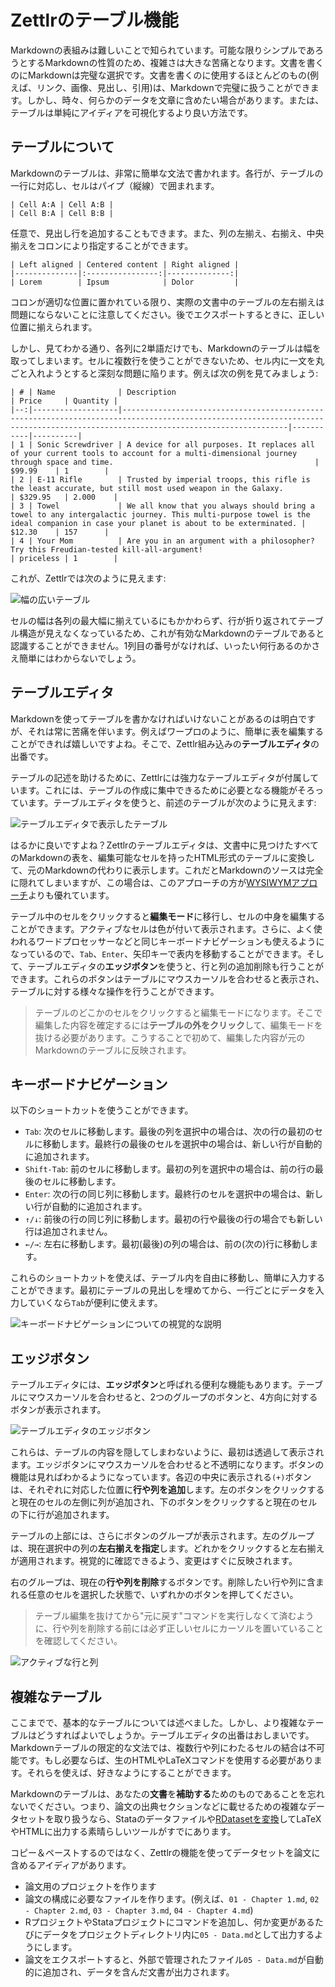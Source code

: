 # Zettlrのテーブル機能

Markdownの表組みは難しいことで知られています。可能な限りシンプルであろうとするMarkdownの性質のため、複雑さは大きな苦痛となります。文書を書くのにMarkdownは完璧な選択です。文書を書くのに使用するほとんどのもの(例えば、リンク、画像、見出し、引用)は、Markdownで完璧に扱うことができます。しかし、時々、何らかのデータを文章に含めたい場合があります。または、テーブルは単純にアイディアを可視化するより良い方法です。

## テーブルについて

Markdownのテーブルは、非常に簡単な文法で書かれます。各行が、テーブルの一行に対応し、セルはパイプ（縦線）で囲まれます。

```
| Cell A:A | Cell A:B |
| Cell B:A | Cell B:B |
```

任意で、見出し行を追加することもできます。また、列の左揃え、右揃え、中央揃えをコロンにより指定することができます。

```
| Left aligned | Centered content | Right aligned |
|--------------|:----------------:|--------------:|
| Lorem        | Ipsum            | Dolor         |
```

コロンが適切な位置に置かれている限り、実際の文書中のテーブルの左右揃えは問題にならないことに注意してください。後でエクスポートするときに、正しい位置に揃えられます。

しかし、見てわかる通り、各列に2単語だけでも、Markdownのテーブルは幅を取ってしまいます。セルに複数行を使うことができないため、セル内に一文を丸ごと入れようとすると深刻な問題に陥ります。例えば次の例を見てみましょう:

```
| # | Name              | Description                                                                                                                                                                     | Price     | Quantity |
|--:|-------------------|---------------------------------------------------------------------------------------------------------------------------------------------------------------------------------|-----------|----------|
| 1 | Sonic Screwdriver | A device for all purposes. It replaces all of your current tools to account for a multi-dimensional journey through space and time.                                             | $99.99    | 1        |
| 2 | E-11 Rifle        | Trusted by imperial troops, this rifle is the least accurate, but still most used weapon in the Galaxy.                                                                         | $329.95   | 2.000    |
| 3 | Towel             | We all know that you always should bring a towel to any intergalactic journey. This multi-purpose towel is the ideal companion in case your planet is about to be exterminated. | $12.30    | 157      |
| 4 | Your Mom          | Are you in an argument with a philosopher? Try this Freudian-tested kill-all-argument!                                                                                          | priceless | 1        |
```

これが、Zettlrでは次のように見えます:

![幅の広いテーブル](../img/long_markdown_table.png)


セルの幅は各列の最大幅に揃えているにもかかわらず、行が折り返されてテーブル構造が見えなくなっているため、これが有効なMarkdownのテーブルであると認識することができません。1列目の番号がなければ、いったい何行あるのかさえ簡単にはわからないでしょう。

## テーブルエディタ

Markdownを使ってテーブルを書かなければいけないことがあるのは明白ですが、それは常に苦痛を伴います。例えばワープロのように、簡単に表を編集することができれば嬉しいですよね。そこで、Zettlr組み込みの**テーブルエディタ**の出番です。

テーブルの記述を助けるために、Zettlrには強力なテーブルエディタが付属しています。これには、テーブルの作成に集中できるために必要となる機能がそろっています。テーブルエディタを使うと、前述のテーブルが次のように見えます:

![テーブルエディタで表示したテーブル](../img/zettlr_table.png)

はるかに良いですよね？Zettlrのテーブルエディタは、文書中に見つけたすべてのMarkdownの表を、編集可能なセルを持ったHTML形式のテーブルに変換して、元のMarkdownの代わりに表示します。これだとMarkdownのソースは完全に隠れてしまいますが、この場合は、このアプローチの方が[WYSIWYMアプローチ](../concepts/wysiwym.md)よりも優れています。

テーブル中のセルをクリックすると**編集モード**に移行し、セルの中身を編集することができます。アクティブなセルは色が付いて表示されます。さらに、よく使われるワードプロセッサーなどと同じキーボードナビゲーションも使えるようになっているので、`Tab`、`Enter`、矢印キーで表内を移動することができます。そして、テーブルエディタの**エッジボタン**を使うと、行と列の追加削除も行うことができます。これらのボタンはテーブルにマウスカーソルを合わせると表示され、テーブルに対する様々な操作を行うことができます。

> テーブルのどこかのセルをクリックすると編集モードになります。そこで編集した内容を確定するには**テーブルの外をクリック**して、編集モードを抜ける必要があります。こうすることで初めて、編集した内容が元のMarkdownのテーブルに反映されます。

## キーボードナビゲーション

以下のショートカットを使うことができます。

- `Tab`: 次のセルに移動します。最後の列を選択中の場合は、次の行の最初のセルに移動します。最終行の最後のセルを選択中の場合は、新しい行が自動的に追加されます。
- `Shift-Tab`: 前のセルに移動します。最初の列を選択中の場合は、前の行の最後のセルに移動します。
- `Enter`: 次の行の同じ列に移動します。最終行のセルを選択中の場合は、新しい行が自動的に追加されます。
- `↑/↓`: 前後の行の同じ列に移動します。最初の行や最後の行の場合でも新しい行は追加されません。
- `←/→`: 左右に移動します。最初(最後)の列の場合は、前の(次の)行に移動します。

これらのショートカットを使えば、テーブル内を自由に移動し、簡単に入力することができます。最初にテーブルの見出しを埋めてから、一行ごとにデータを入力していくなら`Tab`が便利に使えます。

![キーボードナビゲーションについての視覚的な説明](../img/zettlr_table_movement.png)

## エッジボタン

テーブルエディタには、**エッジボタン**と呼ばれる便利な機能もあります。テーブルにマウスカーソルを合わせると、2つのグループのボタンと、4方向に対するボタンが表示されます。

![テーブルエディタのエッジボタン](../img/table_with_edge_buttons.png)

これらは、テーブルの内容を隠してしまわないように、最初は透過して表示されます。エッジボタンにマウスカーソルを合わせると不透明になります。ボタンの機能は見ればわかるようになっています。各辺の中央に表示される`(+)`ボタンは、それぞれに対応した位置に**行や列を追加**します。左のボタンをクリックすると現在のセルの左側に列が追加され、下のボタンをクリックすると現在のセルの下に行が追加されます。

テーブルの上部には、さらにボタンのグループが表示されます。左のグループは、現在選択中の列の**左右揃えを指定**します。どれかをクリックすると左右揃えが適用されます。視覚的に確認できるよう、変更はすぐに反映されます。

右のグループは、現在の**行や列を削除**するボタンです。削除したい行や列に含まれる任意のセルを選択した状態で、いずれかのボタンを押してください。

> テーブル編集を抜けてから"元に戻す"コマンドを実行しなくて済むように、行や列を削除する前には必ず正しいセルにカーソルを置いていることを確認してください。

![アクティブな行と列](../img/table_active_cell.png)

## 複雑なテーブル

ここまでで、基本的なテーブルについては述べました。しかし、より複雑なテーブルはどうすればよいでしょうか。テーブルエディタの出番はおしまいです。Markdownテーブルの限定的な文法では、複数行や列にわたるセルの結合は不可能です。もし必要ならば、生のHTMLやLaTeXコマンドを使用する必要があります。それらを使えば、好きなようにすることができます。

Markdownのテーブルは、あなたの**文書**を**補助する**ためのものであることを忘れないでください。つまり、論文の出典セクションなどに載せるための複雑なデータセットを取り扱うなら、Stataのデータファイルや[RDatasetを変換](https://tex.stackexchange.com/questions/364225/export-tables-from-r-to-latex)してLaTeXやHTMLに出力する素晴らしいツールがすでにあります。

コピー＆ペーストするのではなく、Zettlrの機能を使ってデータセットを論文に含めるアイディアがあります。

- 論文用のプロジェクトを作ります
- 論文の構成に必要なファイルを作ります。(例えば、`01 - Chapter 1.md`, `02 - Chapter 2.md`, `03 - Chapter 3.md`, `04 - Chapter 4.md`)
- RプロジェクトやStataプロジェクトにコマンドを追加し、何か変更があるたびにデータをプロジェクトディレクトリ内に`05 - Data.md`として出力するようにします。
- 論文をエクスポートすると、外部で管理されたファイル`05 - Data.md`が自動的に追加され、データを含んだ文書が出力されます。
